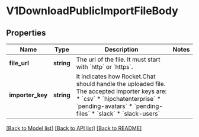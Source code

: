 # V1DownloadPublicImportFileBody

## Properties
Name | Type | Description | Notes
------------ | ------------- | ------------- | -------------
**file_url** | **string** | The url of the file. It must start with &#x60;http&#x60; or &#x60;https&#x60;. | 
**importer_key** | **string** | It indicates how Rocket.Chat should handle the uploaded file. The accepted importer keys are:   * &#x60;csv&#x60;   * &#x60;hipchatenterprise&#x60;   * &#x60;pending-avatars&#x60;   * &#x60;pending-files&#x60;   * &#x60;slack&#x60;   * &#x60;slack-users&#x60; | 

[[Back to Model list]](../../README.md#documentation-for-models) [[Back to API list]](../../README.md#documentation-for-api-endpoints) [[Back to README]](../../README.md)

